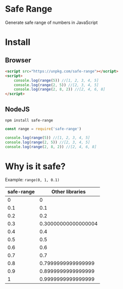 # Safe Range

Generate safe range of numbers in JavaScript

# Install

## Browser

```html
<script src="https://unpkg.com/safe-range"></script>
<script>
	console.log(range(5)) //[1, 2, 3, 4, 5]
	console.log(range(2, 5)) //[2, 3, 4, 5]
	console.log(range(2, 8, 2)) //[2, 4, 6, 8]
</script>
```

## NodeJS

`npm install safe-range`

```javascript
const range = require('safe-range')

console.log(range(5)) //[1, 2, 3, 4, 5]
console.log(range(2, 5)) //[2, 3, 4, 5]
console.log(range(2, 8, 2)) //[2, 4, 6, 8]
```

# Why is it safe?

Example: `range(0, 1, 0.1)`

safe-range	| Other libraries
---			| ---
0			| 0
0.1			| 0.1
0.2			| 0.2
0.3			| 0.30000000000000004
0.4			| 0.4
0.5			| 0.5
0.6			| 0.6
0.7			| 0.7
0.8			| 0.7999999999999999
0.9			| 0.8999999999999999
1			| 0.9999999999999999